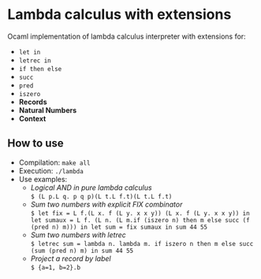 # Lambda calculus with extensions

Ocaml implementation of lambda calculus interpreter with extensions for: 
- `let in`
- `letrec in`
- `if then else`
- `succ`
- `pred`
- `iszero`
- **Records**
- **Natural Numbers**
- **Context**

## How to use
- Compilation: `make all`
- Execution: `./lambda`
- Use examples: 
  - *Logical AND in pure lambda calculus*\
    `$ (L p.L q. p q p)(L t.L f.t)(L t.L f.t)`
  - *Sum two numbers with explicit FIX combinator*\
    `$ let fix = L f.(L x. f (L y. x x y)) (L x. f (L y. x x y)) in let sumaux = L f. (L n. (L m.if (iszero n) then m else succ (f (pred n) m))) in let sum = fix sumaux in sum 44 55`
  - *Sum two numbers with letrec*\
    `$ letrec sum = lambda n. lambda m. if iszero n then m else succ (sum (pred n) m) in sum 44 55`
  - *Project a record by label*\
    `$ {a=1, b=2}.b`

